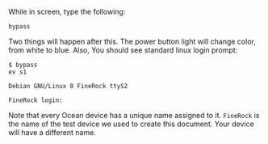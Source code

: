 While in screen, type the following:

    bypass

Two things will happen after this.  The power button light will change color, from white to blue.  Also, You should see standard linux login prompt:

    $ bypass
    ev s1

    Debian GNU/Linux 8 FineRock ttyS2

    FineRock login:

Note that every Ocean device has a unique name assigned to it.  `FineRock` is the name of the test device we used to create this document.  Your device will have a different name.
